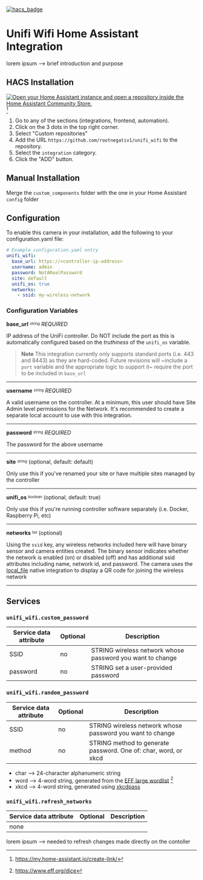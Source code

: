 [![hacs_badge](https://img.shields.io/badge/HACS-Custom-41BDF5.svg?style=for-the-badge)](https://github.com/hacs/integration)
# Unifi Wifi Home Assistant Integration

lorem ipsum --> brief introduction and purpose

## HACS Installation
[![Open your Home Assistant instance and open a repository inside the Home Assistant Community Store.](https://my.home-assistant.io/badges/hacs_repository.svg)](https://my.home-assistant.io/redirect/hacs_repository/?owner=rootnegativ1&repository=unifi_wifi&category=integration) [^1]
1. Go to any of the sections (integrations, frontend, automation).
2. Click on the 3 dots in the top right corner.
3. Select "Custom repositories"
4. Add the URL ```https://github.com/rootnegativ1/unifi_wifi``` to the repository.
5. Select the ```integration``` category.
6. Click the "ADD" button.

## Manual Installation
Merge the ```custom_components``` folder with the one in your Home Assistant ```config``` folder

## Configuration
To enable this camera in your installation, add the following to your configuration.yaml file:
```yaml
# Example configuration.yaml entry
unifi_wifi:
  base_url: https://<controller-ip-address>
  username: admin
  password: NotARealPassword
  site: default
  unifi_os: true
  networks:
    - ssid: my-wireless-network
```

### Configuration Variables
**base_url** <sup><sub>string</sub></sup> *REQUIRED*

IP address of the UniFi controller. Do NOT include the port as this is automatically configured based on the *truthiness* of the ```unifi_os``` variable.
  > **Note**
  > This integration currently only supports standard ports (i.e. 443 and 8443) as they are hard-coded. Future revisions will ~include a ```port``` variable and the appropriate logic to support it~ require the port to be included in ```base_url```
___
**username** <sup><sub>string</sub></sup> *REQUIRED*

A valid username on the controller. At a minimum, this user should have Site Admin level permissions for the Network. It's recommended to create a separate local account to use with this integration.
___
**password** <sup><sub>string</sub></sup> *REQUIRED*

The password for the above username
___
**site** <sup><sub>string</sub></sup> (optional, default: default)

Only use this if you've renamed your site or have multiple sites managed by the controller
___
**unifi_os** <sup><sub>boolean</sub></sup> (optional, default: true)

Only use this if you're running controller software separately (i.e. Docker, Raspberry Pi, etc)
___
**networks** <sup><sub>list</sub></sup> (optional)

Using the ```ssid``` key, any wireless networks included here will have binary sensor and camera entities created. The binary sensor indicates whether the network is enabled (on) or disabled (off) and has additional ssid attributes including name, network id, and password. The camera uses the [local_file](https://www.home-assistant.io/integrations/local_file/) native integration to display a QR code for joining the wireless network
___

## Services
### ```unifi_wifi.custom_password```
  | Service data attribute | Optional | Description |
  |---|---|---|
  | SSID | no | STRING wireless network whose password you want to change  |
  | password | no | STRING set a user-provided password |

### ```unifi_wifi.random_password```
  | Service data attribute | Optional | Description |
  |---|---|---|
  | SSID | no | STRING wireless network whose password you want to change  |
  | method | no | STRING method to generate password. One of: char, word, or xkcd |

  - char --> 24-character alphanumeric string
  - word --> 4-word string, generated from the [EFF large wordlist](https://www.eff.org/files/2016/07/18/eff_large_wordlist.txt) [^2]
  - xkcd --> 4-word string, generated using [xkcdpass](https://pypi.org/project/xkcdpass)

### ```unifi_wifi.refresh_networks```
  | Service data attribute | Optional | Description |
  |---|---|---|
  | none | | |

lorem ipsum --> needed to refresh changes made directly on the contoller
[^1]: https://my.home-assistant.io/create-link/
[^2]: https://www.eff.org/dice
